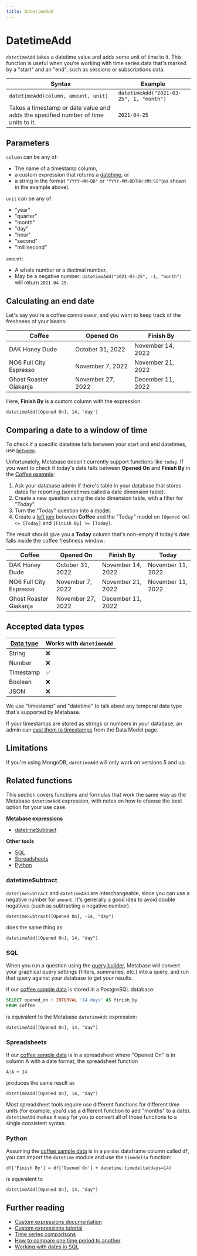 ```yaml
---
title: DatetimeAdd
---
```


# DatetimeAdd

`datetimeAdd` takes a datetime value and adds some unit of time to it. This function is useful when you're working with time series data that's marked by a "start" and an "end", such as sessions or subscriptions data.

| Syntax                                                                              | Example                                |
|-------------------------------------------------------------------------------------|----------------------------------------|
| `datetimeAdd(column, amount, unit)`                                                 | `datetimeAdd("2021-03-25", 1, "month")`|
| Takes a timestamp or date value and adds the specified number of time units to it.  | `2021-04-25`                           |

## Parameters

`column` can be any of:
- The name of a timestamp column,
- a custom expression that returns a [datetime](#accepted-data-types), or
- a string in the format `"YYYY-MM-DD"` or `"YYYY-MM-DDTHH:MM:SS"`(as shown in the example above).

`unit` can be any of:
- "year"
- "quarter"
- "month"
- "day"
- "hour"
- "second"
- "millisecond"

`amount`:
- A whole number or a decimal number.
- May be a negative number: `datetimeAdd("2021-03-25", -1, "month")` will return `2021-04-25`.

## Calculating an end date

Let's say you're a coffee connoisseur, and you want to keep track of the freshness of your beans:

| Coffee                 | Opened On         | Finish By         |
|------------------------|-------------------|-------------------|
| DAK Honey Dude         | October 31, 2022  | November 14, 2022 |
| NO6 Full City Espresso | November 7, 2022  | November 21, 2022 |
| Ghost Roaster Giakanja | November 27, 2022 | December 11, 2022 |

Here, **Finish By** is a custom column with the expression:

```
datetimeAdd([Opened On], 14, 'day')
```

## Comparing a date to a window of time

To check if a specific datetime falls between your start and end datetimes, use [`between`](../expressions-list.md#between).

Unfortunately, Metabase doesn't currently support functions like `today`. If you want to check if today's date falls between **Opened On** and **Finish By** in the [Coffee example](#calculating-an-end-date):

1. Ask your database admin if there's table in your database that stores dates for reporting (sometimes called a date dimension table).
2. Create a new question using the date dimension table, with a filter for "Today".
3. Turn the "Today" question into a [model](../../../data-modeling/models.md).
4. Create a [left join](../../query-builder/join.md) between **Coffee** and the "Today" model on `[Opened On] <= [Today]` and `[Finish By] >= [Today]`.

The result should give you a **Today** column that's non-empty if today's date falls inside the coffee freshness window:

| Coffee                 | Opened On         | Finish By         | Today             | 
|------------------------|-------------------|-------------------|-------------------|
| DAK Honey Dude         | October 31, 2022  | November 14, 2022 | November 11, 2022 |
| NO6 Full City Espresso | November 7, 2022  | November 21, 2022 | November 11, 2022 |
| Ghost Roaster Giakanja | November 27, 2022 | December 11, 2022 |                   |

## Accepted data types

| [Data type](https://www.metabase.com/learn/databases/data-types-overview#examples-of-data-types) | Works with `datetimeAdd`  |
| ----------------------- | -------------------- |
| String                  | ❌                   |
| Number                  | ❌                   |
| Timestamp               | ✅                   |
| Boolean                 | ❌                   |
| JSON                    | ❌                   |

We use "timestamp" and "datetime" to talk about any temporal data type that's supported by Metabase.

If your timestamps are stored as strings or numbers in your database, an admin can [cast them to timestamps](../../../data-modeling/metadata-editing.md#casting-to-a-specific-data-type) from the Data Model page.

## Limitations

If you're using MongoDB, `datetimeAdd` will only work on versions 5 and up.

## Related functions

This section covers functions and formulas that work the same way as the Metabase `datetimeAdd` expression, with notes on how to choose the best option for your use case.

**[Metabase expressions](../expressions-list.md)**

- [datetimeSubtract](#datetimesubtract)

**Other tools**

- [SQL](#sql)
- [Spreadsheets](#spreadsheets)
- [Python](#python)

### datetimeSubtract

`datetimeSubtract` and `datetimeAdd` are interchangeable, since you can use a negative number for `amount`. It's generally a good idea to avoid double negatives (such as subtracting a negative number).

```
datetimeSubtract([Opened On], -14, "day")
```

does the same thing as

```
datetimeAdd([Opened On], 14, "day")
```

### SQL

When you run a question using the [query builder](https://www.metabase.com/glossary/query_builder), Metabase will convert your graphical query settings (filters, summaries, etc.) into a query, and run that query against your database to get your results.

If our [coffee sample data](#calculating-an-end-date) is stored in a PostgreSQL database:

```sql
SELECT opened_on + INTERVAL '14 days' AS finish_by
FROM coffee
```

is equivalent to the Metabase `datetimeAdd` expression:

```
datetimeAdd([Opened On], 14, "day")
```

### Spreadsheets

If our [coffee sample data](#calculating-an-end-date) is in a spreadsheet where "Opened On" is in column A with a date format, the spreadsheet function

```
A:A + 14
```

produces the same result as

```
datetimeAdd([Opened On], 14, "day")
```

Most spreadsheet tools require use different functions for different time units (for example, you'd use a different function to add "months" to a date). `datetimeAdd` makes it easy for you to convert all of those functions to a single consistent syntax.

### Python

Assuming the [coffee sample data](#calculating-an-end-date) is in a `pandas` dataframe column called `df`, you can import the `datetime` module and use the `timedelta` function:

```
df['Finish By'] = df['Opened On'] + datetime.timedelta(days=14)
```

is equivalent to

```
datetimeAdd([Opened On], 14, "day")
```

## Further reading

- [Custom expressions documentation](../expressions.md)
- [Custom expressions tutorial](https://www.metabase.com/learn/questions/custom-expressions)
- [Time series comparisons](https://www.metabase.com/learn/questions/time-series-comparisons)
- [How to compare one time period to another](https://www.metabase.com/learn/dashboards/compare-times)
- [Working with dates in SQL](https://www.metabase.com/learn/sql-questions/dates-in-sql)

